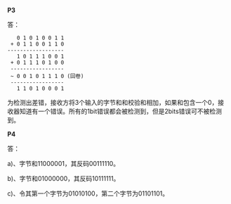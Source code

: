 **P3**

答：

```
   0 1 0 1 0 0 1 1
 + 0 1 1 0 0 1 1 0
------------------
   1 0 1 1 1 0 0 1
 + 0 1 1 1 0 1 0 0
 -----------------
 ~ 0 0 1 0 1 1 1 0 (回卷)
 -----------------
   1 1 0 1 0 0 0 1
```

为检测出差错，接收方将3个输入的字节和和校验和相加，如果和包含一个0，接收器知道有一个错误。所有的1bit错误都会被检测到，但是2bits错误可不被检测到。



**P4**

答：

a)、字节和11000001，其反码00111110。

b)、字节和01000000，其反码10111111。

c)、令其第一个字节为01010100，第二个字节为01101101。


